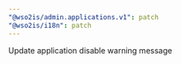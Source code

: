 ```yaml
---
"@wso2is/admin.applications.v1": patch
"@wso2is/i18n": patch
---
```


Update application disable warning message
